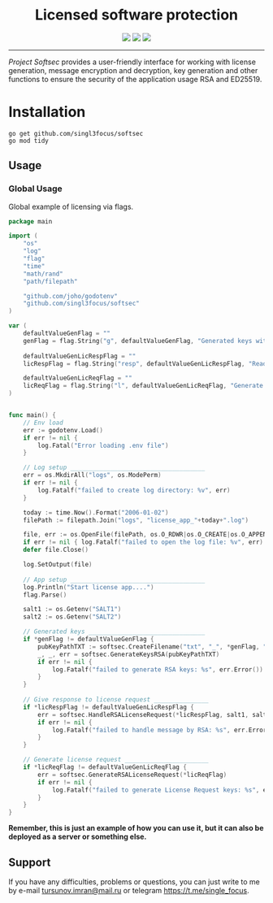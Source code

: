 <h1 align="center">Licensed software protection</h1>

<p> <center>
<img src="https://img.shields.io/badge/made_by-singl3focus-blue"> <img src="https://img.shields.io/badge/Open_Source-red" > <img src="https://img.shields.io/badge/PRs-welcome-brightgreen.svg?style=flat">
</center> </p>

---

*Project Softsec* provides a user-friendly interface for working with license generation, message encryption and decryption, key generation and other functions to ensure the security of the application usage RSA and ED25519.

# Installation

`go get github.com/singl3focus/softsec` \
`go mod tidy`

## Usage

### Global Usage

Global example of licensing via flags.

```go
package main

import (
	"os"
	"log"
	"flag"
	"time"
	"math/rand"
	"path/filepath"

	"github.com/joho/godotenv"
	"github.com/singl3focus/softsec"
)

var (
	defaultValueGenFlag = ""
	genFlag = flag.String("g", defaultValueGenFlag, "Generated keys with specifed name")
	
	defaultValueGenLicRespFlag = ""
	licRespFlag = flag.String("resp", defaultValueGenLicRespFlag, "Reading request file and generate response, flag must be contain name of device")

	defaultValueGenLicReqFlag = ""
	licReqFlag = flag.String("l", defaultValueGenLicReqFlag, "Generate request license file, flag must be contain name of device")
)


func main() {
	// Env load
	err := godotenv.Load()
  	if err != nil {
    	log.Fatal("Error loading .env file")
  	}

	// Log setup _____________________________________
	err = os.MkdirAll("logs", os.ModePerm)
	if err != nil {
		log.Fatalf("failed to create log directory: %v", err)
	}

	today := time.Now().Format("2006-01-02")
	filePath := filepath.Join("logs", "license_app_"+today+".log")

	file, err := os.OpenFile(filePath, os.O_RDWR|os.O_CREATE|os.O_APPEND, 0666)
	if err != nil { log.Fatalf("failed to open the log file: %v", err) }
	defer file.Close()

	log.SetOutput(file)
	
	// App setup _____________________________________
    log.Println("Start license app....")
	flag.Parse()

	salt1 := os.Getenv("SALT1")
	salt2 := os.Getenv("SALT2")

	// Generated keys ________________________________ 
	if *genFlag != defaultValueGenFlag {
		pubKeyPathTXT := softsec.CreateFilename("txt", "_", *genFlag, "public")
		_, _, err = softsec.GenerateKeysRSA(pubKeyPathTXT)
		if err != nil {
			log.Fatalf("failed to generate RSA keys: %s", err.Error())
		}
	}
	
	// Give response to license request _______________
	if *licRespFlag != defaultValueGenLicRespFlag {
		err = softsec.HandleRSALicenseRequest(*licRespFlag, salt1, salt2)
		if err != nil {
			log.Fatalf("failed to handle message by RSA: %s", err.Error())
		}
	}

	// Generate license request _______________________
	if *licReqFlag != defaultValueGenLicReqFlag {
		err = softsec.GenerateRSALicenseRequest(*licReqFlag)
		if err != nil {
			log.Fatalf("failed to generate License Request keys: %s", err.Error())
		}
	}
}


```

**Remember, this is just an example of how you can use it, but it can also be deployed as a server or something else.**

## Support
If you have any difficulties, problems or questions, you can just write to me by e-mail <tursunov.imran@mail.ru> or telegram <https://t.me/single_focus>.

